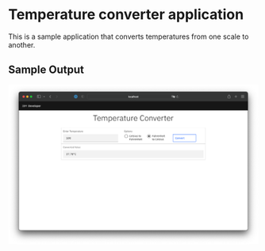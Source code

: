 # Temperature converter application
This is a sample application that converts temperatures from one scale to another.

## Sample Output

![sampleoutput](doc/source/images/sample-output.png)

